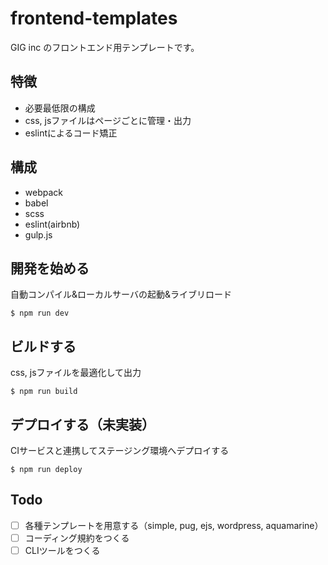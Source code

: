 # frontend-templates

GIG inc のフロントエンド用テンプレートです。

## 特徴

- 必要最低限の構成
- css, jsファイルはページごとに管理・出力
- eslintによるコード矯正

## 構成

- webpack
- babel
- scss
- eslint(airbnb)
- gulp.js

## 開発を始める

自動コンパイル&ローカルサーバの起動&ライブリロード

```
$ npm run dev
```

## ビルドする

css, jsファイルを最適化して出力

```
$ npm run build
```

## デプロイする（未実装）

CIサービスと連携してステージング環境へデプロイする

```
$ npm run deploy
```

## Todo

- [ ] 各種テンプレートを用意する（simple, pug, ejs, wordpress, aquamarine）
- [ ] コーディング規約をつくる
- [ ] CLIツールをつくる

